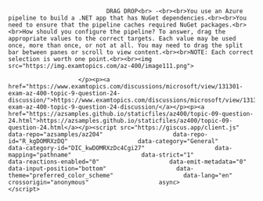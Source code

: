 <p class="card-text">
							
								DRAG DROP<br> -<br><br>You use an Azure pipeline to build a .NET app that has NuGet dependencies.<br><br>You need to ensure that the pipeline caches required NuGet packages.<br><br>How should you configure the pipeline? To answer, drag the appropriate values to the correct targets. Each value may be used once, more than once, or not at all. You may need to drag the split bar between panes or scroll to view content.<br><br>NOTE: Each correct selection is worth one point.<br><br><img src="https://img.examtopics.com/az-400/image111.png">
							
						</p><p><a href="https://www.examtopics.com/discussions/microsoft/view/131301-exam-az-400-topic-9-question-24-discussion/">https://www.examtopics.com/discussions/microsoft/view/131301-exam-az-400-topic-9-question-24-discussion/</a></p><p><a href="https://azsamples.github.io/staticfiles/az400/topic-09-question-24.html">https://azsamples.github.io/staticfiles/az400/topic-09-question-24.html</a></p><script src="https://giscus.app/client.js"                    data-repo="azsamples/az204"                    data-repo-id="R_kgDOMRXzDQ"                    data-category="General"                    data-category-id="DIC_kwDOMRXzDc4Cgi27"                    data-mapping="pathname"                    data-strict="1"                    data-reactions-enabled="0"                    data-emit-metadata="0"                    data-input-position="bottom"                    data-theme="preferred_color_scheme"                    data-lang="en"                    crossorigin="anonymous"                    async>                    </script>